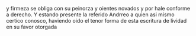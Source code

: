 y firmeza se obliga con su peinorza y oientes novados y por hale conforme a derecho. Y estando presente la referido Andrreo a quien asi mismo certico conosco, haviendo oido el tenor forma de esta escritura de lividad en su favor otorgada
